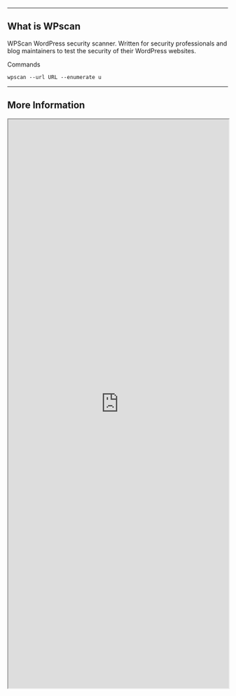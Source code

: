 --- ---

<h2>What is WPscan</h2>

WPScan WordPress security scanner. Written for security professionals and blog maintainers to test the security of their WordPress websites.

Commands
```
wpscan --url URL --enumerate u
```

---

<h2>More Information</h2>

<iframe src="https://github.com/wpscanteam/wpscan" width="100%" height="1300"></iframe>